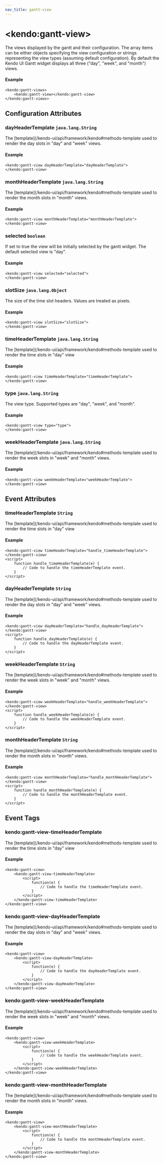 ```yaml
---
nav_title: gantt-view
---
```


# \<kendo:gantt-view\>

The views displayed by the gantt and their configuration. The array items can be either objects specifying the view configuration or strings representing the view types (assuming default configuration).
By default the Kendo UI Gantt widget displays all three ("day", "week", and "month") views.

#### Example
    <kendo:gantt-views>
        <kendo:gantt-view></kendo:gantt-view>
    </kendo:gantt-views>

## Configuration Attributes

### dayHeaderTemplate `java.lang.String`

The [template](/kendo-ui/api/framework/kendo#methods-template used to render the day slots in "day" and "week" views.

#### Example
    <kendo:gantt-view dayHeaderTemplate="dayHeaderTemplate">
    </kendo:gantt-view>

### monthHeaderTemplate `java.lang.String`

The [template](/kendo-ui/api/framework/kendo#methods-template used to render the month slots in "month" views.

#### Example
    <kendo:gantt-view monthHeaderTemplate="monthHeaderTemplate">
    </kendo:gantt-view>

### selected `boolean`

If set to true the view will be initially selected by the gantt widget. The default selected view is "day".

#### Example
    <kendo:gantt-view selected="selected">
    </kendo:gantt-view>

### slotSize `java.lang.Object`

The size of the time slot headers. Values are treated as pixels.

#### Example
    <kendo:gantt-view slotSize="slotSize">
    </kendo:gantt-view>

### timeHeaderTemplate `java.lang.String`

The [template](/kendo-ui/api/framework/kendo#methods-template used to render the time slots in "day" view

#### Example
    <kendo:gantt-view timeHeaderTemplate="timeHeaderTemplate">
    </kendo:gantt-view>

### type `java.lang.String`

The view type. Supported types are "day", "week", and "month".

#### Example
    <kendo:gantt-view type="type">
    </kendo:gantt-view>

### weekHeaderTemplate `java.lang.String`

The [template](/kendo-ui/api/framework/kendo#methods-template used to render the week slots in "week" and "month" views.

#### Example
    <kendo:gantt-view weekHeaderTemplate="weekHeaderTemplate">
    </kendo:gantt-view>


## Event Attributes

### timeHeaderTemplate `String`

The [template](/kendo-ui/api/framework/kendo#methods-template used to render the time slots in "day" view


#### Example
    <kendo:gantt-view timeHeaderTemplate="handle_timeHeaderTemplate">
    </kendo:gantt-view>
    <script>
        function handle_timeHeaderTemplate(e) {
            // Code to handle the timeHeaderTemplate event.
        }
    </script>

### dayHeaderTemplate `String`

The [template](/kendo-ui/api/framework/kendo#methods-template used to render the day slots in "day" and "week" views.


#### Example
    <kendo:gantt-view dayHeaderTemplate="handle_dayHeaderTemplate">
    </kendo:gantt-view>
    <script>
        function handle_dayHeaderTemplate(e) {
            // Code to handle the dayHeaderTemplate event.
        }
    </script>

### weekHeaderTemplate `String`

The [template](/kendo-ui/api/framework/kendo#methods-template used to render the week slots in "week" and "month" views.


#### Example
    <kendo:gantt-view weekHeaderTemplate="handle_weekHeaderTemplate">
    </kendo:gantt-view>
    <script>
        function handle_weekHeaderTemplate(e) {
            // Code to handle the weekHeaderTemplate event.
        }
    </script>

### monthHeaderTemplate `String`

The [template](/kendo-ui/api/framework/kendo#methods-template used to render the month slots in "month" views.


#### Example
    <kendo:gantt-view monthHeaderTemplate="handle_monthHeaderTemplate">
    </kendo:gantt-view>
    <script>
        function handle_monthHeaderTemplate(e) {
            // Code to handle the monthHeaderTemplate event.
        }
    </script>

## Event Tags

### kendo:gantt-view-timeHeaderTemplate

The [template](/kendo-ui/api/framework/kendo#methods-template used to render the time slots in "day" view


#### Example
    <kendo:gantt-view>
        <kendo:gantt-view-timeHeaderTemplate>
            <script>
                function(e) {
                    // Code to handle the timeHeaderTemplate event.
                }
            </script>
        </kendo:gantt-view-timeHeaderTemplate>
    </kendo:gantt-view>

### kendo:gantt-view-dayHeaderTemplate

The [template](/kendo-ui/api/framework/kendo#methods-template used to render the day slots in "day" and "week" views.


#### Example
    <kendo:gantt-view>
        <kendo:gantt-view-dayHeaderTemplate>
            <script>
                function(e) {
                    // Code to handle the dayHeaderTemplate event.
                }
            </script>
        </kendo:gantt-view-dayHeaderTemplate>
    </kendo:gantt-view>

### kendo:gantt-view-weekHeaderTemplate

The [template](/kendo-ui/api/framework/kendo#methods-template used to render the week slots in "week" and "month" views.


#### Example
    <kendo:gantt-view>
        <kendo:gantt-view-weekHeaderTemplate>
            <script>
                function(e) {
                    // Code to handle the weekHeaderTemplate event.
                }
            </script>
        </kendo:gantt-view-weekHeaderTemplate>
    </kendo:gantt-view>

### kendo:gantt-view-monthHeaderTemplate

The [template](/kendo-ui/api/framework/kendo#methods-template used to render the month slots in "month" views.


#### Example
    <kendo:gantt-view>
        <kendo:gantt-view-monthHeaderTemplate>
            <script>
                function(e) {
                    // Code to handle the monthHeaderTemplate event.
                }
            </script>
        </kendo:gantt-view-monthHeaderTemplate>
    </kendo:gantt-view>

